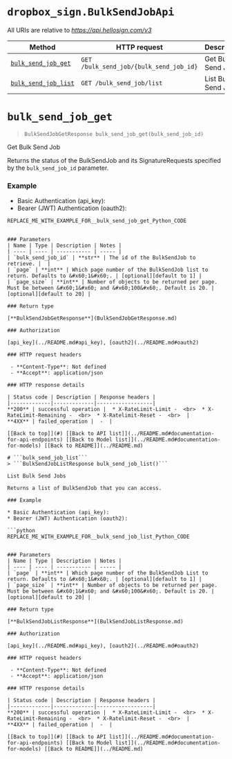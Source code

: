 # ```dropbox_sign.BulkSendJobApi```

All URIs are relative to *https://api.hellosign.com/v3*

Method | HTTP request | Description
------------- | ------------- | -------------
|[```bulk_send_job_get```](BulkSendJobApi.md#bulk_send_job_get) | ```GET /bulk_send_job/{bulk_send_job_id}``` | Get Bulk Send Job|
|[```bulk_send_job_list```](BulkSendJobApi.md#bulk_send_job_list) | ```GET /bulk_send_job/list``` | List Bulk Send Jobs|


# ```bulk_send_job_get```
> ```BulkSendJobGetResponse bulk_send_job_get(bulk_send_job_id)```

Get Bulk Send Job

Returns the status of the BulkSendJob and its SignatureRequests specified by the `bulk_send_job_id` parameter.

### Example

* Basic Authentication (api_key):
* Bearer (JWT) Authentication (oauth2):

```python
REPLACE_ME_WITH_EXAMPLE_FOR__bulk_send_job_get_Python_CODE
```
```

### Parameters
| Name | Type | Description | Notes |
| ---- | ---- | ----------- | ----- |
| `bulk_send_job_id` | **str** | The id of the BulkSendJob to retrieve. |  |
| `page` | **int** | Which page number of the BulkSendJob list to return. Defaults to &#x60;1&#x60;. | [optional][default to 1] |
| `page_size` | **int** | Number of objects to be returned per page. Must be between &#x60;1&#x60; and &#x60;100&#x60;. Default is 20. | [optional][default to 20] |

### Return type

[**BulkSendJobGetResponse**](BulkSendJobGetResponse.md)

### Authorization

[api_key](../README.md#api_key), [oauth2](../README.md#oauth2)

### HTTP request headers

 - **Content-Type**: Not defined
 - **Accept**: application/json

### HTTP response details

| Status code | Description | Response headers |
|-------------|-------------|------------------|
**200** | successful operation |  * X-RateLimit-Limit -  <br>  * X-RateLimit-Remaining -  <br>  * X-Ratelimit-Reset -  <br>  |
**4XX** | failed_operation |  -  |

[[Back to top]](#) [[Back to API list]](../README.md#documentation-for-api-endpoints) [[Back to Model list]](../README.md#documentation-for-models) [[Back to README]](../README.md)

# ```bulk_send_job_list```
> ```BulkSendJobListResponse bulk_send_job_list()```

List Bulk Send Jobs

Returns a list of BulkSendJob that you can access.

### Example

* Basic Authentication (api_key):
* Bearer (JWT) Authentication (oauth2):

```python
REPLACE_ME_WITH_EXAMPLE_FOR__bulk_send_job_list_Python_CODE
```
```

### Parameters
| Name | Type | Description | Notes |
| ---- | ---- | ----------- | ----- |
| `page` | **int** | Which page number of the BulkSendJob List to return. Defaults to &#x60;1&#x60;. | [optional][default to 1] |
| `page_size` | **int** | Number of objects to be returned per page. Must be between &#x60;1&#x60; and &#x60;100&#x60;. Default is 20. | [optional][default to 20] |

### Return type

[**BulkSendJobListResponse**](BulkSendJobListResponse.md)

### Authorization

[api_key](../README.md#api_key), [oauth2](../README.md#oauth2)

### HTTP request headers

 - **Content-Type**: Not defined
 - **Accept**: application/json

### HTTP response details

| Status code | Description | Response headers |
|-------------|-------------|------------------|
**200** | successful operation |  * X-RateLimit-Limit -  <br>  * X-RateLimit-Remaining -  <br>  * X-Ratelimit-Reset -  <br>  |
**4XX** | failed_operation |  -  |

[[Back to top]](#) [[Back to API list]](../README.md#documentation-for-api-endpoints) [[Back to Model list]](../README.md#documentation-for-models) [[Back to README]](../README.md)


